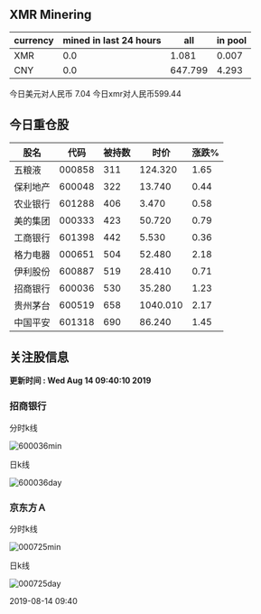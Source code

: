 ## XMR Minering

|currency|mined in last 24 hours|all|in pool|
|---|---|---|---|
|XMR|0.0|1.081|0.007|
|CNY|0.0|647.799|4.293|

今日美元对人民币 7.04	今日xmr对人民币599.44


## 今日重仓股 

|股名|代码|被持数|时价|涨跌%|
|---|---|---|---|---|
|五粮液|000858|311|124.320|1.65|
|保利地产|600048|322|13.740|0.44|
|农业银行|601288|406|3.470|0.58|
|美的集团|000333|423|50.720|0.79|
|工商银行|601398|442|5.530|0.36|
|格力电器|000651|504|52.480|2.18|
|伊利股份|600887|519|28.410|0.71|
|招商银行|600036|530|35.280|1.23|
|贵州茅台|600519|658|1040.010|2.17|
|中国平安|601318|690|86.240|1.45|

## 关注股信息
**更新时间 : Wed Aug 14 09:40:10 2019**
### 招商银行 
分时k线

![600036min](http://image.sinajs.cn/newchart/min/n/sh600036.gif)

日k线

![600036day](http://image.sinajs.cn/newchart/daily/n/sh600036.gif)

### 京东方Ａ 
分时k线

![000725min](http://image.sinajs.cn/newchart/min/n/sz000725.gif)

日k线

![000725day](http://image.sinajs.cn/newchart/daily/n/sz000725.gif)

2019-08-14 09:40